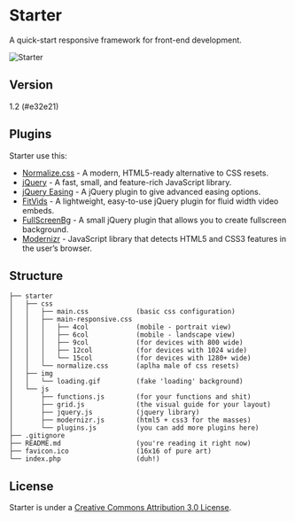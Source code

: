 Starter
=======

A quick-start responsive framework for front-end development.

![Starter](http://file.setetres.st/img/starter-header.gif?v=1.2&raw=true)

Version
-------

1.2 (#e32e21)

Plugins
-------

Starter use this:

* [Normalize.css] - A modern, HTML5-ready alternative to CSS resets.
* [jQuery] - A fast, small, and feature-rich JavaScript library.
* [jQuery Easing] - A jQuery plugin to give advanced easing options.
* [FitVids] - A lightweight, easy-to-use jQuery plugin for fluid width video embeds.
* [FullScreenBg] - A small jQuery plugin that allows you to create fullscreen background.
* [Modernizr] - JavaScript library that detects HTML5 and CSS3 features in the user’s browser.

Structure
---------

```
├── starter
│   ├── css
│   │   ├── main.css            (basic css configuration)
│   │   ├── main-responsive.css
│   │   │   ├── 4col            (mobile - portrait view)
│   │   │   ├── 6col            (mobile - landscape view)
│   │   │   ├── 9col            (for devices with 800 wide)
│   │   │   ├── 12col           (for devices with 1024 wide)
│   │   │   └── 15col           (for devices with 1280+ wide)
│   │   └── normalize.css       (aplha male of css resets)
│   ├── img
│   │   └── loading.gif         (fake 'loading' background)
│   └── js
│       ├── functions.js        (for your functions and shit)
│       ├── grid.js             (the visual guide for your layout)
│       ├── jquery.js           (jquery library)
│       ├── modernizr.js        (html5 + css3 for the masses)
│       └── plugins.js          (you can add more plugins here)
├── .gitignore
├── README.md                   (you're reading it right now)
├── favicon.ico                 (16x16 of pure art)
└── index.php                   (duh!)
```

License
-------

Starter is under a [Creative Commons Attribution 3.0 License].

[Normalize.css]: http://github.com/necolas/normalize.css
[jQuery]: http://github.com/jquery/jquery
[jQuery Easing]: http://github.com/gdsmith/jquery.easing
[FitVids]: http://github.com/davatron5000/FitVids.js
[FullScreenBg]: http://github.com/Gaya/Fullscreen-Background-jQuery-plugin
[Modernizr]: http://github.com/Modernizr/Modernizr
[Creative Commons Attribution 3.0 License]: http://creativecommons.org/licenses/by/3.0